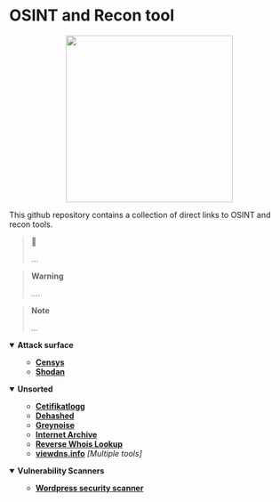 # OSINT and Recon tool

<p align="center">
<img src="https://github.com/miruservices/osint_recon/blob/main/Internet_map_1024.jpg" height="300">
</p> 

This github repository contains a collection of direct links to OSINT and recon tools. 


> 🔗 
> 
> ...

> **Warning**
> 
> *....*

> **Note** 
> 
> *...*
> 


<details open>
    <summary><b>Attack surface</b></summary>
    <ul>
        <ul>
            <li><b><a href="https://search.censys.io/">Censys</a></b><i></i></li>
            <li><b><a href="https://www.shodan.io/">Shodan</a></b><i></i></li>
        </ul>
    </ul>
</details>

<details open>
    <summary><b>Unsorted</b></summary>
    <ul>
        <ul>
           <li><b><a href="https://crt.sh/">Cetifikatlogg</a></b><i></i></li>
           <li><b><a href="https://www.dehashed.com/">Dehashed</a></b><i></i></li>
           <li><b><a href="https://viz.greynoise.io/">Greynoise</a></b><i></i></li>
           <li><b><a href="https://archive.org/">Internet Archive</a></b><i></i></li>
           <li><b><a href="https://www.reversewhois.io/">Reverse Whois Lookup</a></b><i></i></li>
           <li><b><a href="https://viewdns.info/">viewdns.info</a></b><i> [Multiple tools]</i></li>
        </ul>
    </ul>
</details>
<details open>
    <summary><b>Vulnerability Scanners</b></summary>
    <ul>
        <ul>
            <li><b><a href="https://wpsec.com/">Wordpress security scanner</a></b><i></i></li>
        </ul>
    </ul>
</details>

